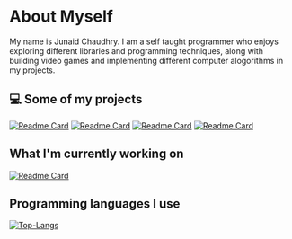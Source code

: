 # About Myself

My name is Junaid Chaudhry. I am a self taught programmer who enjoys exploring different libraries and programming techniques, along with building video games and implementing different computer alogorithms in my projects.

## :computer: Some of my projects
[![Readme Card](https://github-readme-stats.vercel.app/api/pin/?username=bricksigma&repo=Pong-NES)](https://github.com/BrickSigma/Pong-NES)
[![Readme Card](https://github-readme-stats.vercel.app/api/pin/?username=bricksigma&repo=Tic-Tac-Toe-Minimax)](https://github.com/BrickSigma/Tic-Tac-Toe-Minimax)
[![Readme Card](https://github-readme-stats.vercel.app/api/pin/?username=bricksigma&repo=Asteroids-pygame)](https://github.com/BrickSigma/Asteroids-pygame)
[![Readme Card](https://github-readme-stats.vercel.app/api/pin/?username=bricksigma&repo=Game-of-Life-Raylib)](https://github.com/BrickSigma/Game-of-Life-Raylib)

## What I'm currently working on
[![Readme Card](https://github-readme-stats.vercel.app/api/pin/?username=bricksigma&repo=VGSockets)](https://github.com/bricksigma/vgsockets)

## Programming languages I use
[![Top-Langs](https://github-readme-stats.vercel.app/api/top-langs/?username=bricksigma&layout=compact)](https://github.com/anuraghazra/github-readme-stats)
